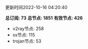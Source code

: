 更新时间2022-10-16 04:20:40

**总订阅: 73**
**总节点: 1851**
**有效节点: 426**
- v2ray节点: 258
- ss节点: 115
- trojan节点: 53
